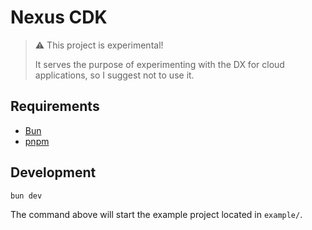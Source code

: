 # Nexus CDK

> ⚠️ This project is experimental!
> 
> It serves the purpose of experimenting with the DX for cloud applications, so I suggest not to use it.

## Requirements

- [Bun](https://bun.sh/)
- [pnpm](https://pnpm.io/)

## Development

```bash
bun dev
```

The command above will start the example project located in `example/`.
